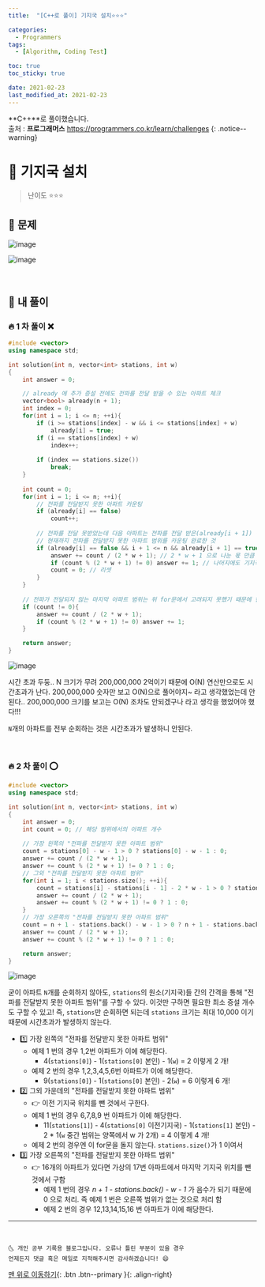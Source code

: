 ```yaml
---
title:  "[C++로 풀이] 기지국 설치⭐⭐⭐" 

categories:
  - Programmers
tags:
  - [Algorithm, Coding Test]

toc: true
toc_sticky: true

date: 2021-02-23
last_modified_at: 2021-02-23
---
```

**C++**로 풀이했습니다.  
출처 : **프로그래머스** <https://programmers.co.kr/learn/challenges>
{: .notice--warning}

# 📌 기지국 설치

> 난이도 ⭐⭐⭐

## 🚀 문제

![image](https://user-images.githubusercontent.com/42318591/108854220-f9685380-762a-11eb-8e85-96d265bd0dcf.png)

![image](https://user-images.githubusercontent.com/42318591/108854239-fec59e00-762a-11eb-892d-808949691ed3.png)


<br>

## 🚀 내 풀이 

### 🔥 1 차 풀이 ❌

```cpp
#include <vector>
using namespace std;

int solution(int n, vector<int> stations, int w)
{
    int answer = 0;

    // already 에 추가 증설 전에도 전파를 전달 받을 수 있는 아파트 체크
    vector<bool> already(n + 1);
    int index = 0;
    for(int i = 1; i <= n; ++i){
        if (i >= stations[index] - w && i <= stations[index] + w)
            already[i] = true;
        if (i == stations[index] + w)
            index++;
        
        if (index == stations.size())
            break;
    }
    
    int count = 0;
    for(int i = 1; i <= n; ++i){
        // 전파를 전달받지 못한 아파트 카운팅
        if (already[i] == false)
            count++;
        
        // 전파를 전달 못받았는데 다음 아파트는 전파를 전달 받은(already[i + 1]) 상태라면 
        // 현재까지 전파를 전달받지 못한 아파트 범위를 카운팅 완료한 것
        if (already[i] == false && i + 1 <= n && already[i + 1] == true){
            answer += count / (2 * w + 1); // 2 * w + 1 으로 나눈 몫 만큼 (w=2 라면 기지국 하나로 2*2+1 = 5 개 아파트 전파 전달)
            if (count % (2 * w + 1) != 0) answer += 1; // 나머지에도 기지국 하나 세워주기
            count = 0; // 리셋
        }
    }
    
    // 전파가 전달되지 않는 마지막 아파트 범위는 위 for문에서 고려되지 못했기 때문에 한번 더
    if (count != 0){
        answer += count / (2 * w + 1);
        if (count % (2 * w + 1) != 0) answer += 1;
    }

    return answer;
}
```

![image](https://user-images.githubusercontent.com/42318591/108862872-fa51b300-7633-11eb-9191-e63ba855665b.png)

시간 초과 두둥.. N 크기가 무려 200,000,000 2억이기 때문에 O(N) 연산만으로도 시간초과가 난다. 200,000,000 숫자만 보고 O(N)으로 풀어야지~ 라고 생각했었는데 안된다.. 200,000,000 크기를 보고는 O(N) 조차도 안되겠구나 라고 생각을 했었어야 했다!!!

`N`개의 아파트를 전부 순회하는 것은 시간초과가 발생하니 안된다. 

<br>

### 🔥 2 차 풀이 ⭕

```cpp
#include <vector>
using namespace std;

int solution(int n, vector<int> stations, int w)
{
    int answer = 0;
    int count = 0; // 해당 범위에서의 아파트 개수
    
    // 가장 왼쪽의 "전파를 전달받지 못한 아파트 범위"
    count = stations[0] - w - 1 > 0 ? stations[0] - w - 1 : 0; 
    answer += count / (2 * w + 1);
    answer += count % (2 * w + 1) != 0 ? 1 : 0;
    // 그외 "전파를 전달받지 못한 아파트 범위"
    for(int i = 1; i < stations.size(); ++i){
        count = stations[i] - stations[i - 1] - 2 * w - 1 > 0 ? stations[i] - stations[i - 1] - 2 * w - 1 : 0;
        answer += count / (2 * w + 1);
        answer += count % (2 * w + 1) != 0 ? 1 : 0;
    }
    // 가장 오른쪽의 "전파를 전달받지 못한 아파트 범위"
    count = n + 1 - stations.back() - w - 1 > 0 ? n + 1 - stations.back() - w - 1 : 0;
    answer += count / (2 * w + 1);
    answer += count % (2 * w + 1) != 0 ? 1 : 0;

    return answer;
}
```

![image](https://user-images.githubusercontent.com/42318591/108872787-e7dc7700-763d-11eb-9cd8-8bc60c5bfd1f.png)

굳이 아파트 `N`개를 순회하지 않아도, `stations`의 원소(기지국)들 간의 간격을 통해 "전파를 전달받지 못한 아파트 범위"를 구할 수 있다. 이것만 구하면 필요한 최소 증설 개수도 구할 수 있고! 즉, `stations`만 순회하면 되는데 `stations` 크기는 최대 10,000 이기 때문에 시간초과가 발생하지 않는다.

- 1️⃣ 가장 왼쪽의 "전파를 전달받지 못한 아파트 범위"
  - 예제 1 번의 경우 1,2번 아파트가 이에 해당한다. 
    - 4(`stations[0]`) - 1(`stations[0]` 본인) - 1(`w`) = 2 이렇게 2 개! 
  - 예제 2 번의 경우 1,2,3,4,5,6번 아파트가 이에 해당한다. 
    - 9(`stations[0]`) - 1(`stations[0]` 본인) - 2(`w`) = 6 이렇게 6 개! 
- 2️⃣ 그외 가운데의 "전파를 전달받지 못한 아파트 범위"
  - 👉 이전 기지국 위치를 뺀 것에서 구한다.
  - 예제 1 번의 경우 6,7,8,9 번 아파트가 이에 해당한다.
    - 11(`stations[1]`) - 4(`stations[0]` 이전기지국) - 1(`stations[1]` 본인) - 2 * 1(`w` 중간 범위는 양쪽에서 w 가 2개) = 4 이렇게 4 개!
  - 예제 2 번의 경우엔 이 for문을 돌지 않는다. `stations.size()`가 1 이여서
- 3️⃣ 가장 오른쪽의 "전파를 전달받지 못한 아파트 범위"
  - 👉 16개의 아파트가 있다면 가상의 17번 아파트에서 마지막 기지국 위치를 뺀 것에서 구함
    - 예제 1 번의 경우 *n + 1 - stations.back() - w - 1* 가 음수가 되기 때문에 0 으로 처리. 즉 예제 1 번은 오른쪽 범위가 없는 것으로 처리 함
    - 예제 2 번의 경우 12,13,14,15,16 번 아파트가 이에 해당한다.

***
<br>

    🌜 개인 공부 기록용 블로그입니다. 오류나 틀린 부분이 있을 경우 
    언제든지 댓글 혹은 메일로 지적해주시면 감사하겠습니다! 😄

[맨 위로 이동하기](#){: .btn .btn--primary }{: .align-right}